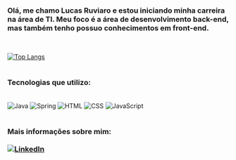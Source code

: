 ### Olá, me chamo Lucas Ruviaro e estou iniciando minha carreira na área de TI. Meu foco é a área de desenvolvimento back-end, mas também tenho possuo conhecimentos em front-end. 
<br>

[![Top Langs](https://github-readme-stats-chi-eight-98.vercel.app/api/top-langs/?username=lucasruviaro)](https://github.com/lucasruviaro/github-readme-stats)
<br><br>

<h3>Tecnologias que utilizo:</h3>

<div style="display:inline_block"><br/>
    <img align="center" alt="Java" src="https://img.shields.io/badge/Java-ED8B00?style=for-the-badge&logo=java&logoColor=white"/>
    <img align="center" alt="Spring" src="https://img.shields.io/badge/Spring-6DB33F?style=for-the-badge&logo=spring&logoColor=white"/>
    <img align="center" alt="HTML" src="https://img.shields.io/badge/HTML-239120?style=for-the-badge&logo=html5&logoColor=white"/>
    <img align="center" alt="CSS" src="https://img.shields.io/badge/CSS-239120?&style=for-the-badge&logo=css3&logoColor=white"/>
    <img align="center" alt="JavaScript" src="https://img.shields.io/badge/JavaScript-F7DF1E?style=for-the-badge&logo=javascript&logoColor=black"/>
</div>
<br>
<h3>

Mais informações sobre mim:<br> <br>
[![LinkedIn](https://img.shields.io/badge/LinkedIn-0077B5?style=for-the-badge&logo=linkedin&logoColor=white)](https://www.linkedin.com/in/lucasruviaro/)
<br><br><br>

</h3>
